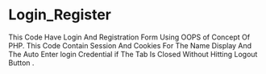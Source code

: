 # Login_Register
This Code  Have Login And Registration Form Using
OOPS of Concept Of PHP.
This Code Contain Session And Cookies For The Name Display And The  Auto Enter login Credential if The Tab Is Closed Without  Hitting Logout Button  .
